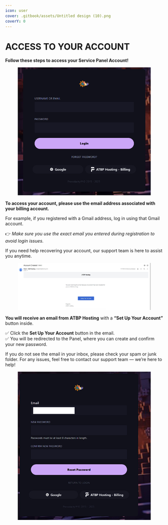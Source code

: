 ```yaml
---
icon: user
cover: .gitbook/assets/Untitled design (10).png
coverY: 0
---
```


# ACCESS TO YOUR ACCOUNT

**Follow these steps to access your Service Panel Account!**

<figure><img src=".gitbook/assets/image (45).png" alt=""><figcaption></figcaption></figure>

**To access your account, please use the email address associated with your billing account.**

For example, if you registered with a Gmail address, log in using that Gmail account.

👉 _Make sure you use the exact email you entered during registration to avoid login issues._

If you need help recovering your account, our support team is here to assist you anytime.

<figure><img src=".gitbook/assets/image.jpg" alt=""><figcaption></figcaption></figure>

**You will receive an email from ATBP Hosting** with a **“Set Up Your Account”** button inside.

✅ Click the **Set Up Your Account** button in the email.\
✅ You will be redirected to the Panel, where you can create and confirm your new password.

If you do not see the email in your inbox, please check your spam or junk folder. For any issues, feel free to contact our support team — we’re here to help!

<figure><img src=".gitbook/assets/image (49).png" alt=""><figcaption></figcaption></figure>
